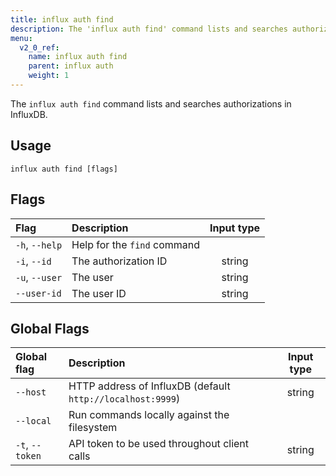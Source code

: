 ```yaml
---
title: influx auth find
description: The 'influx auth find' command lists and searches authorizations in InfluxDB.
menu:
  v2_0_ref:
    name: influx auth find
    parent: influx auth
    weight: 1
---
```


The `influx auth find` command lists and searches authorizations in InfluxDB.

## Usage
```
influx auth find [flags]
```

## Flags
| Flag           | Description                 | Input type  |
|:----           |:-----------                 |:----------: |
| `-h`, `--help` | Help for the `find` command |             |
| `-i`, `--id`   | The authorization ID        | string      |
| `-u`, `--user` | The user                    | string      |
| `--user-id`    | The user ID                 | string      |

## Global Flags
| Global flag     | Description                                                | Input type |
|:-----------     |:-----------                                                |:----------:|
| `--host`        | HTTP address of InfluxDB (default `http://localhost:9999`) | string     |
| `--local`       | Run commands locally against the filesystem                |            |
| `-t`, `--token` | API token to be used throughout client calls               | string     |

